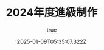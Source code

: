 ---
title: "2024年度進級制作"
excerpt: "2024年度の進級制作展で作成したサイトの紹介"
coverImage: "/assets/blog/ToDolist/VRC_1.png"
date: "2025-01-09T05:35:07.322Z"
author:
  name: Kashu
  # picture: "/assets/blog/authors/jj.jpeg"
ogImage:
  url: "/assets/blog/ToDOlist/VRC_1.png"
---